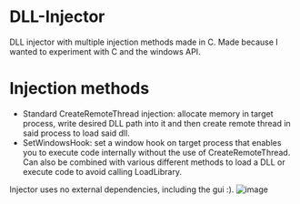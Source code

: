 # DLL-Injector
 DLL injector with multiple injection methods made in C. Made because I wanted to experiment with C and the windows API.

# Injection methods
- Standard CreateRemoteThread injection: allocate memory in target process, write desired DLL path into it and then create remote thread in said process to load said dll. 
- SetWindowsHook: set a window hook on target process that enables you to execute code internally without the use of CreateRemoteThread. Can also be combined with various different methods to load a DLL or execute code to avoid calling LoadLibrary.

Injector uses no external dependencies, including the gui :).
![image](https://github.com/Hampton33/C-DLL-INJECTOR/assets/145158981/f8da4797-d460-49aa-a513-13937c097cbd)

